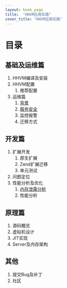 ```yaml
---
layout: book_page
title:  "HHVM应用实践"
cover_title: "HHVM应用实践"
---
```


# 目录

## 基础及运维篇

1. HHVM编译及安装
1. HHVM配置
	1. 推荐配置
1. 运维篇
	1. [背景](http://lamp.baidu.com/hhvm/hhvm-in-action/operation-server-1 '背景')
	1. [服务安全](http://lamp.baidu.com/hhvm/hhvm-in-action/operation-server-2 '服务安全')
	1. 监控报警
	1. 迁移方式

## 开发篇

1. 扩展开发
	1. 原生扩展
	1. Zend扩展迁移
	1. 单元测试
1. 问题定位
1. 性能分析及优化
	1. [内存泄露分析](http://lamp.baidu.com/hhvm/hhvm-in-action/memory-leaks-analyze/ '内存泄露分析')
	1. 性能分析

## 原理篇

1. 源码概览
1. 虚拟机设计
1. JIT实现
1. Server及内存架构


## 其他

1. 提交Bug及补丁
1. 社区

